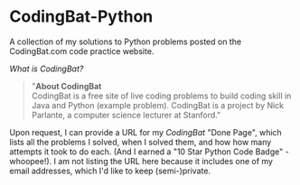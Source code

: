 # CodingBat-Python
A collection of my solutions to Python problems posted on the CodingBat.com code practice website.

_What is CodingBat?_

> "**About CodingBat**  
> CodingBat is a free site of live coding problems to build coding skill in Java and Python (example problem). CodingBat is a project by Nick Parlante, a computer science lecturer at Stanford."

Upon request, I can provide a URL for my _CodingBat_ "Done Page", which lists all the problems I solved, when I solved them, and how how many attempts it took to do each. (And I earned a "10 Star Python Code Badge" - whoopee!). I am not listing the URL here because it includes one of my email addresses, which I'd like to keep (semi-)private.

